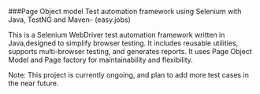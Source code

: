 ###Page Object model Test automation framework using Selenium with Java, TestNG and Maven- (easy.jobs)

This is a Selenium WebDriver test automation framework written in Java,designed to simplify browser testing. It includes reusable utilities, supports multi-browser testing, and generates reports. It uses Page Object Model and Page factory for maintainability and flexibility.

Note: This project is currently ongoing, and plan to add more test cases in the near future.
